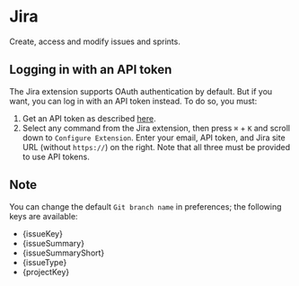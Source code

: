 # Jira

Create, access and modify issues and sprints.

## Logging in with an API token

The Jira extension supports OAuth authentication by default. But if you want, you can log in with an API token instead. To do so, you must:

1. Get an API token as described [here](https://support.atlassian.com/atlassian-account/docs/manage-api-tokens-for-your-atlassian-account/).
2. Select any command from the Jira extension, then press `⌘` + `K` and scroll down to `Configure Extension`. Enter your email, API token, and Jira site URL (without `https://`) on the right. Note that all three must be provided to use API tokens.

## Note

You can change the default `Git branch name` in preferences; the following keys are available:

* {issueKey}
* {issueSummary}
* {issueSummaryShort}
* {issueType}
* {projectKey}